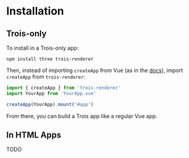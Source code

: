 # Installation

## Trois-only

To install in a Trois-only app:

`npm install three trois-renderer`

Then, instead of importing `createApp` from Vue (as in the [docs](https://v3.vuejs.org/api/global-api.html#createapp)), import `createApp` from `trois-renderer`:

```js
import { createApp } from 'trois-renderer'
import YourApp from 'YourApp.vue'

createApp(YourApp).mount('#app')
```

From there, you can build a Trois app like a regular Vue app.

## In HTML Apps

TODO
